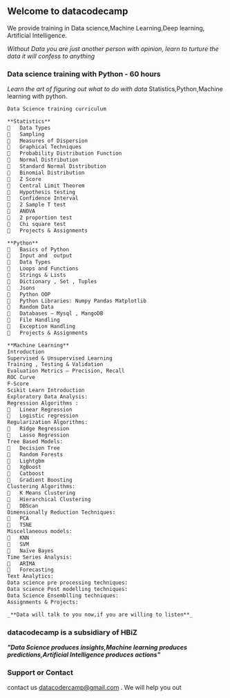 ## Welcome to datacodecamp

We provide training in Data science,Machine Learning,Deep learning, Artificial Intelligence.

_Without Data you are just another person with opinion, learn to turture the data it will confess to anything_


### Data science training with Python - 60 hours
_Learn the art of figuring out what to do with data_
Statistics,Python,Machine learning with python.

```markdown
Data Science training curriculum

**Statistics**
	Data Types 
	Sampling
	Measures of Dispersion
	Graphical Techniques
	Probability Distribution Function
	Normal Distribution
	Standard Normal Distribution
	Binomial Distribution
	Z Score
	Central Limit Theorem
	Hypothesis testing
	Confidence Interval
	2 Sample T test
	ANOVA
	2 proportion test
	Chi square test
	Projects & Assignments

**Python**
	Basics of Python
	Input and  output
	Data Types
	Loops and Functions
	Strings & Lists
	Dictionary , Set , Tuples
	Jsons
	Python OOP
	Python Libraries: Numpy Pandas Matplotlib
	Random Data 
	Databases – Mysql , MangoDB
	File Handling
	Exception Handling
	Projects & Assignments

**Machine Learning**
Introduction
Supervised & Unsupervised Learning 
Training , Testing & Validation
Evaluation Metrics – Precision, Recall
ROC Curve 
F-Score
Scikit Learn Introduction
Exploratory Data Analysis:
Regression Algorithms :
	Linear Regression
	Logistic regression
Regularization Algorithms:
	Ridge Regression
	Lasso Regression
Tree Based Models:
	Decision Tree
	Random Forests
	Lightgbm
	XgBoost
	Catboost
	Gradient Boosting
Clustering Algorithms:
	K Means Clustering
	Hierarchical Clustering
	DBScan
Dimensionally Reduction Techniques:
	PCA
	TSNE
Miscellaneous models:
	KNN
	SVM
	Naïve Bayes
Time Series Analysis:
	ARIMA 
	Forecasting
Text Analytics:
Data science pre processing techniques:
Data science Post modelling techniques:
Data Science Ensemblling techniques:
Assignments & Projects:

_**Data will talk to you now,if you are willing to listen**_

```

### datacodecamp is a subsidiary of HBiZ

_**"Data Science produces insights,Machine learning produces predictions,Artificial Intelligence produces actions"**_

### Support or Contact

contact us datacodercamp@gmail.com . We will help you out 
